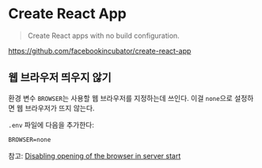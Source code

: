 # Create React App

> Create React apps with no build configuration.

<https://github.com/facebookincubator/create-react-app>

## 웹 브라우저 띄우지 않기

환경 변수 `BROWSER`는 사용할 웹 브라우저를 지정하는데 쓰인다.
이걸 `none`으로 설정하면 웹 브라우저가 뜨지 않는다.

`.env` 파일에 다음을 추가한다:

```txt
BROWSER=none
```

참고:
[Disabling opening of the browser in server start](https://github.com/facebookincubator/create-react-app/issues/873)
